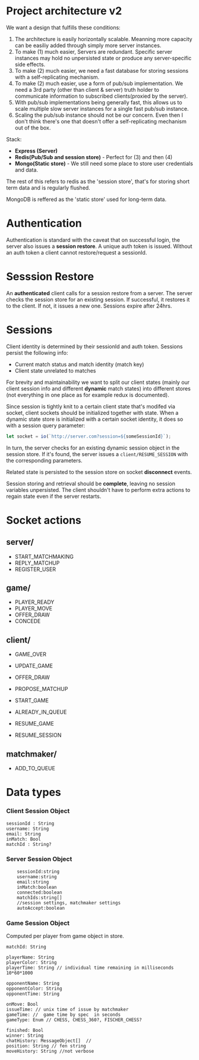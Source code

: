 # Project architecture  v2
We want a design that fulfills these conditions:

1. The architecture is easily horizontally scalable. Meanning more capacity can be easiliy added through simply more server instances.
2. To make (1) much easier, Servers are redundant. Specific server instances may hold no unpersisted state or produce any server-specific side effects.
3. To make (2) much easier, we need a fast database for storing sessions with a self-replicating mechanism. 
4. To make (2) much easier, use a form of pub/sub implementation. We need a 3rd party (other than client & server) truth holder to communicate information to subscribed clients(proxied by the server).
5. With pub/sub implementations being generally fast, this allows us to scale multiple slow server instances for a single fast pub/sub instance.
6. Scaling the pub/sub instance should not be our concern. Even then I don't think there's one that doesn't offer a self-replicating mechanism out of the box.

Stack:

* **Express (Server)**
* **Redis(Pub/Sub and session store)** - Perfect for (3) and then (4)
* **Mongo(Static store)** - We still need some place to store user credentials and data.

The rest of this refers to redis as the 'session store', that's for storing short term data and is regularly flushed.

MongoDB is reffered as the 'static store' used for long-term data.
# Authentication
Authentication is standard with the caveat that on successful login, the server also issues a **session restore**. A unique auth token is issued. Without an auth token a client cannot restore/request a sessionId.

# Sesssion Restore
An **authenticated** client calls for a session restore from a server. The server checks the session store for an existing session. If successful, it restores it to the client. If not, it issues a new one. Sessions expire after 24hrs.

# Sessions
Client identity is determined by their sessionId and auth token. Sessions persist the following info:

* Current match status and match identity (match key)
* Client state unrelated to matches

For brevity and maintainability we want to split our client states (mainly our client session info and different **dynamic** match states) into different stores (not everything in one place as for example redux is documented). 

Since session is tightly knit to a certain client state that's modifed via socket, client sockets should be initialized together with state. When a dynamic state store is initialized with a certain socket identity, it does so with a session query parameter:
```javascript
let socket = io(`http://server.com?session=${someSessionId}`);
```
In turn, the server checks for an existing dynamic session object in the session store. 
If it's found, the server issues a `client/RESUME_SESSION` with the corresponding parameters. 

Related state is persisted to the session store on socket **disconnect** events.

Session storing and retrieval should be **complete**, leaving no session variables unpersisted. The client shouldn't have to perform extra actions to regain state even if the server restarts.

# Socket actions
## server/
* START_MATCHMAKING
* REPLY_MATCHUP
* REGISTER_USER

## game/
* PLAYER_READY
* PLAYER_MOVE
* OFFER_DRAW
* CONCEDE

## client/
* GAME_OVER
* UPDATE_GAME
* OFFER_DRAW

* PROPOSE_MATCHUP
* START_GAME
* ALREADY_IN_QUEUE

* RESUME_GAME
* RESUME_SESSION

## matchmaker/
* ADD_TO_QUEUE

# Data types
### Client Session Object
```
sessionId : String
username: String
email: String
inMatch: Bool
matchId : String?
```
### Server Session Object
```
    sessionId:string
    username:string
    email:string
    inMatch:boolean
    connected:boolean
    matchIds:string[]
    //session settings, matchmaker settings
    autoAccept:boolean

```
### Game Session Object
Computed per player from game object in store.
```
matchId: String

playerName: String
playerColor: String
playerTime: String // individual time remaining in milliseconds 10*60*1000

opponentName: String
opponentColor: String
opponentTime: String

onMove: Bool 
issueTime: // unix time of issue by matchmaker
gameTime: //  game time by spec  in seconds 
gameType: Enum // CHESS, CHESS_360?, FISCHER_CHESS?

finished: Bool
winner: String
chatHistory: MessageObject[]  // 
position: String // fen string
moveHistory: String //not verbose
```